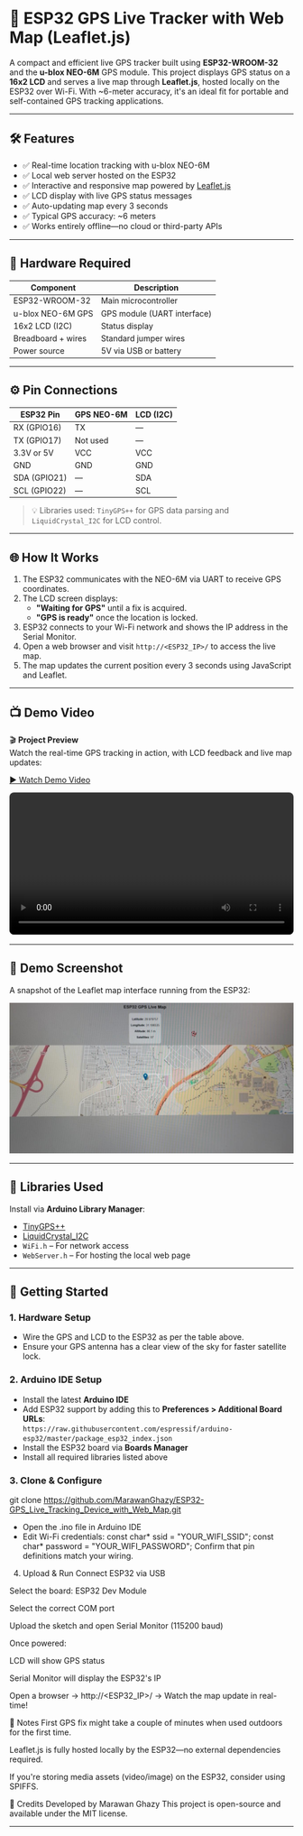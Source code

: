 # 🚀 ESP32 GPS Live Tracker with Web Map (Leaflet.js)

A compact and efficient live GPS tracker built using **ESP32-WROOM-32** and the **u-blox NEO-6M** GPS module. This project displays GPS status on a **16x2 LCD** and serves a live map through **Leaflet.js**, hosted locally on the ESP32 over Wi-Fi. With ~6-meter accuracy, it's an ideal fit for portable and self-contained GPS tracking applications.

---

## 🛠 Features

- ✅ Real-time location tracking with u-blox NEO-6M
- ✅ Local web server hosted on the ESP32
- ✅ Interactive and responsive map powered by [Leaflet.js](https://leafletjs.com)
- ✅ LCD display with live GPS status messages
- ✅ Auto-updating map every 3 seconds
- ✅ Typical GPS accuracy: ~6 meters
- ✅ Works entirely offline—no cloud or third-party APIs

---

## 🔌 Hardware Required

| Component          | Description                     |
|-------------------|---------------------------------|
| ESP32-WROOM-32     | Main microcontroller             |
| u-blox NEO-6M GPS | GPS module (UART interface)     |
| 16x2 LCD (I2C)     | Status display                  |
| Breadboard + wires | Standard jumper wires           |
| Power source       | 5V via USB or battery            |

---

## ⚙ Pin Connections

| ESP32 Pin    | GPS NEO-6M | LCD (I2C) |
|--------------|------------|-----------|
| RX (GPIO16)  | TX         | —         |
| TX (GPIO17)  | Not used   | —         |
| 3.3V or 5V   | VCC        | VCC       |
| GND          | GND        | GND       |
| SDA (GPIO21) | —          | SDA       |
| SCL (GPIO22) | —          | SCL       |

> 💡 Libraries used: `TinyGPS++` for GPS data parsing and `LiquidCrystal_I2C` for LCD control.

---

## 🌐 How It Works

1. The ESP32 communicates with the NEO-6M via UART to receive GPS coordinates.
2. The LCD screen displays:
   - **"Waiting for GPS"** until a fix is acquired.
   - **"GPS is ready"** once the location is locked.
3. ESP32 connects to your Wi-Fi network and shows the IP address in the Serial Monitor.
4. Open a web browser and visit `http://<ESP32_IP>/` to access the live map.
5. The map updates the current position every 3 seconds using JavaScript and Leaflet.

---

## 📺 Demo Video

🎬 **Project Preview**  
Watch the real-time GPS tracking in action, with LCD feedback and live map updates:

[▶ Watch Demo Video](https://github.com/MarawanGhazy/ESP32-GPS_Live_Tracking_Device_with_Web_Map/blob/main/assets/VIDEO.mp4)

<video src="https://github.com/MarawanGhazy/ESP32_GPS_Live_Tracking_Device_with_Web_Map/raw/main/assets/Demo.mp4" controls style="width:100%; max-width:600px; border-radius:8px;"></video>

---

## 📸 Demo Screenshot

A snapshot of the Leaflet map interface running from the ESP32:

![Leaflet Map Screenshot](https://github.com/MarawanGhazy/ESP32-GPS_Live_Tracking_Device_with_Web_Map/blob/main/assets/MAP.jpg)

---

## 🔧 Libraries Used

Install via **Arduino Library Manager**:

- [TinyGPS++](https://github.com/mikalhart/TinyGPSPlus)
- [LiquidCrystal_I2C](https://github.com/johnrickman/LiquidCrystal_I2C)
- `WiFi.h` – For network access
- `WebServer.h` – For hosting the local web page

---

## 🚀 Getting Started

### 1. Hardware Setup
- Wire the GPS and LCD to the ESP32 as per the table above.
- Ensure your GPS antenna has a clear view of the sky for faster satellite lock.

### 2. Arduino IDE Setup
- Install the latest **Arduino IDE**
- Add ESP32 support by adding this to **Preferences > Additional Board URLs**:  
  `https://raw.githubusercontent.com/espressif/arduino-esp32/master/package_esp32_index.json`
- Install the ESP32 board via **Boards Manager**
- Install all required libraries listed above

### 3. Clone & Configure
git clone https://github.com/MarawanGhazy/ESP32-GPS_Live_Tracking_Device_with_Web_Map.git
- Open the .ino file in Arduino IDE
- Edit Wi-Fi credentials:
 const char* ssid = "YOUR_WIFI_SSID";
const char* password = "YOUR_WIFI_PASSWORD";
Confirm that pin definitions match your wiring.

4. Upload & Run
Connect ESP32 via USB

Select the board: ESP32 Dev Module

Select the correct COM port

Upload the sketch and open Serial Monitor (115200 baud)

Once powered:

LCD will show GPS status

Serial Monitor will display the ESP32's IP

Open a browser → http://<ESP32_IP>/ → Watch the map update in real-time!

📡 Notes
First GPS fix might take a couple of minutes when used outdoors for the first time.

Leaflet.js is fully hosted locally by the ESP32—no external dependencies required.

If you're storing media assets (video/image) on the ESP32, consider using SPIFFS.

🙌 Credits
Developed by Marawan Ghazy
This project is open-source and available under the MIT license.

---


